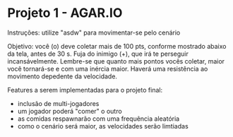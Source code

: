 # Projeto 1 - AGAR.IO

Instruções: utilize "asdw" para movimentar-se pelo cenário

Objetivo: você (o) deve coletar mais de 100 pts, conforme mostrado abaixo da tela, antes de 30 s. Fuja do inimigo (+), que irá te perseguir incansávelmente. Lembre-se que quanto mais pontos vocês coletar, maior você tornará-se e com uma inércia maior. Haverá uma resistência ao movimento depedente da velocidade. 

Features a serem implementadas para o projeto final:

* inclusão de multi-jogadores
* um jogador poderá "comer" o outro
* as comidas respawnarão com uma frequência aleatória
* como o cenário será maior, as velocidades serão limtiadas

